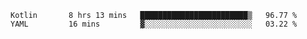 <!--START_SECTION:waka-->
```text
Kotlin       8 hrs 13 mins   ████████████████████████▒   96.77 % 
YAML         16 mins         ▓░░░░░░░░░░░░░░░░░░░░░░░░   03.22 % 
```
<!--END_SECTION:waka-->
